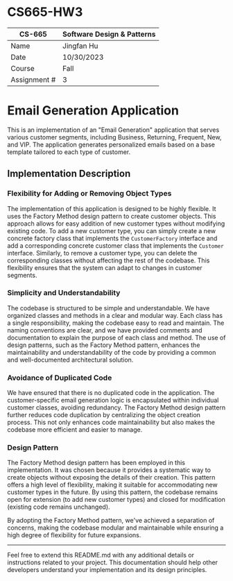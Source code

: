# CS665-HW3
| CS-665       | Software Design & Patterns |
|--------------|----------------------------|
| Name         | Jingfan Hu                 |
| Date         | 10/30/2023                 |
| Course       | Fall                       |
| Assignment # | 3                          |
# Email Generation Application

This is an implementation of an "Email Generation" application that serves various customer segments, including Business, Returning, Frequent, New, and VIP. The application generates personalized emails based on a base template tailored to each type of customer.

## Implementation Description

### Flexibility for Adding or Removing Object Types

The implementation of this application is designed to be highly flexible. It uses the Factory Method design pattern to create customer objects. This approach allows for easy addition of new customer types without modifying existing code. To add a new customer type, you can simply create a new concrete factory class that implements the `CustomerFactory` interface and add a corresponding concrete customer class that implements the `Customer` interface. Similarly, to remove a customer type, you can delete the corresponding classes without affecting the rest of the codebase. This flexibility ensures that the system can adapt to changes in customer segments.

### Simplicity and Understandability

The codebase is structured to be simple and understandable. We have organized classes and methods in a clear and modular way. Each class has a single responsibility, making the codebase easy to read and maintain. The naming conventions are clear, and we have provided comments and documentation to explain the purpose of each class and method. The use of design patterns, such as the Factory Method pattern, enhances the maintainability and understandability of the code by providing a common and well-documented architectural solution.

### Avoidance of Duplicated Code

We have ensured that there is no duplicated code in the application. The customer-specific email generation logic is encapsulated within individual customer classes, avoiding redundancy. The Factory Method design pattern further reduces code duplication by centralizing the object creation process. This not only enhances code maintainability but also makes the codebase more efficient and easier to manage.

### Design Pattern

The Factory Method design pattern has been employed in this implementation. It was chosen because it provides a systematic way to create objects without exposing the details of their creation. This pattern offers a high level of flexibility, making it suitable for accommodating new customer types in the future. By using this pattern, the codebase remains open for extension (to add new customer types) and closed for modification (existing code remains unchanged).

By adopting the Factory Method pattern, we've achieved a separation of concerns, making the codebase modular and maintainable while ensuring a high degree of flexibility for future expansions.

---

Feel free to extend this README.md with any additional details or instructions related to your project. This documentation should help other developers understand your implementation and its design principles.
